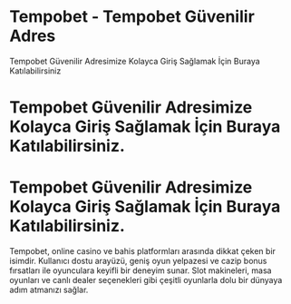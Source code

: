 # Tempobet - Tempobet Güvenilir Adres
Tempobet Güvenilir Adresimize Kolayca Giriş Sağlamak İçin Buraya Katılabilirsiniz

# Tempobet Güvenilir Adresimize Kolayca Giriş Sağlamak İçin Buraya Katılabilirsiniz.
# Tempobet Güvenilir Adresimize Kolayca Giriş Sağlamak İçin Buraya Katılabilirsiniz.
Tempobet, online casino ve bahis platformları arasında dikkat çeken bir isimdir. Kullanıcı dostu arayüzü, geniş oyun yelpazesi ve cazip bonus fırsatları ile oyunculara keyifli bir deneyim sunar. Slot makineleri, masa oyunları ve canlı dealer seçenekleri gibi çeşitli oyunlarla dolu bir dünyaya adım atmanızı sağlar.
